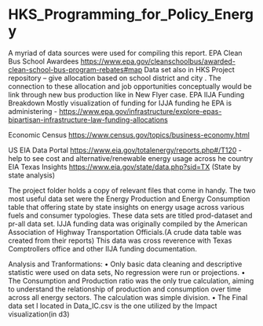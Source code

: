 # HKS_Programming_for_Policy_Energy


A myriad of data sources were used for compiling this report. 
EPA Clean Bus School Awardees 	https://www.epa.gov/cleanschoolbus/awarded-clean-school-bus-program-rebates#map 
Data set also in HKS Project repository – give allocation based on school district and city . The connection to these allocation and job opportunities conceptually would be link through new bus production like in New Flyer case. 
EPA IIJA Funding Breakdown 	Mostly visualization of funding for IJJA funding he EPA is administering - https://www.epa.gov/infrastructure/explore-epas-bipartisan-infrastructure-law-funding-allocations 

Economic Census 	https://www.census.gov/topics/business-economy.html 

US EIA Data Portal 	https://www.eia.gov/totalenergy/reports.php#/T120  - help to see cost and alternative/renewable energy usage across he country 
EIA Texas Insights	https://www.eia.gov/state/data.php?sid=TX (State by state analysis)


The project folder holds a copy of relevant files that come in handy. The two most useful data set were the Energy Production and Energy Consumption table that offering state by state insights on energy usage across various fuels and consumer typologies. These data sets are titled prod-dataset and pr-all data set. IJJA funding data was originally compiled by the American Association of Highway Transportation Officials.(A crude data table was created from their reports) This data was cross reverence with Texas Comptrollers office and other IIJA funding documentation. 

Analysis and Tranformations:
•	Only basic data cleaning and descriptive statistic were used on data sets, No regression were run or projections. 
•	The Consumption and Production ratio was the only true calculation, aiming to understand the relationship of production and consumption over time across all energy sectors. The calculation was simple division.
•	The Final data set I located in Data_IC.csv is the one utilized by the Impact visualization(in d3) 
